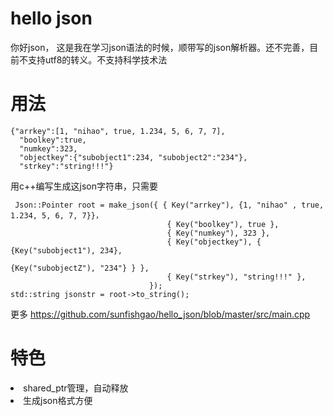 # hello json

<p>你好json， 这是我在学习json语法的时候，顺带写的json解析器。还不完善，目前不支持utf8的转义。不支持科学技术法</p>

# 用法

```
{"arrkey":[1, "nihao", true, 1.234, 5, 6, 7, 7], 
  "boolkey":true, 
  "numkey":323, 
  "objectkey":{"subobject1":234, "subobject2":"234"}, 
  "strkey":"string!!!"}
```

<p>用c++编写生成这json字符串，只需要</p>


```
 Json::Pointer root = make_json({ { Key("arrkey"), {1, "nihao" , true, 1.234, 5, 6, 7, 7}}，
                                   { Key("boolkey"), true },
                                   { Key("numkey"), 323 },                               
                                   { Key("objectkey"), { {Key("subobject1"), 234}, 
                                                         {Key("subobjectZ"), "234"} } },
                                   { Key("strkey"), "string!!!" },
                               });
std::string jsonstr = root->to_string();
```

更多 https://github.com/sunfishgao/hello_json/blob/master/src/main.cpp

# 特色

<li>shared_ptr管理，自动释放 </li>

<li> 生成json格式方便</li>
